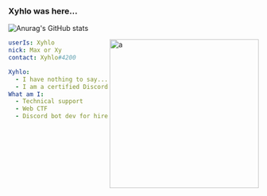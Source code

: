 ### Xyhlo was here...
![Anurag's GitHub stats](https://github-readme-stats.vercel.app/api?Xhylo=anuraghazra&theme=dark&show_icons=true)

<img align="right" alt="a" width="300px" height="300px" src="https://user-images.githubusercontent.com/77571950/120704295-18467380-c4bf-11eb-8502-c355042e20cd.png" />

```yaml
userIs: Xyhlo
nick: Max or Xy
contact: Xyhlo#4200

Xyhlo:
  - I have nothing to say... 
  - I am a certified Discord gankster.
What am I:
  - Technical support
  - Web CTF
  - Discord bot dev for hire
  ```
